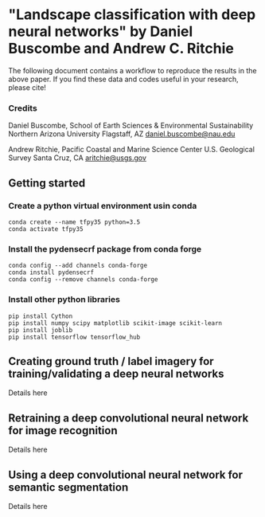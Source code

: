 # "Landscape classification with deep neural networks" by Daniel Buscombe and Andrew C. Ritchie

The following document contains a workflow to reproduce the results in the above paper. If you find these data and codes useful in your research, please cite!



### Credits

Daniel Buscombe,
School of Earth Sciences & Environmental Sustainability
Northern Arizona University
Flagstaff, AZ
daniel.buscombe@nau.edu


Andrew Ritchie,
Pacific Coastal and Marine Science Center
U.S. Geological Survey
Santa Cruz, CA
aritchie@usgs.gov

## Getting started

### Create a python virtual environment usin conda

```
conda create --name tfpy35 python=3.5
conda activate tfpy35
```

### Install the pydensecrf package from conda forge

```
conda config --add channels conda-forge
conda install pydensecrf
conda config --remove channels conda-forge
```

### Install other python libraries

```
pip install Cython
pip install numpy scipy matplotlib scikit-image scikit-learn
pip install joblib
pip install tensorflow tensorflow_hub
```

## Creating ground truth / label imagery for training/validating a deep neural networks

Details here 

## Retraining a deep convolutional neural network for image recognition

Details here 


## Using a deep convolutional neural network for semantic segmentation

Details here 











